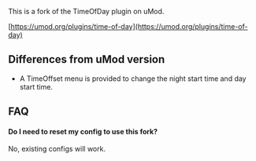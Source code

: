 This is a fork of the TimeOfDay plugin on uMod.

[https://umod.org/plugins/time-of-day](https://umod.org/plugins/time-of-day)

## Differences from uMod version
- A TimeOffset menu is provided to change the night start time and day start time.

## FAQ

#### Do I need to reset my config to use this fork?

No, existing configs will work.